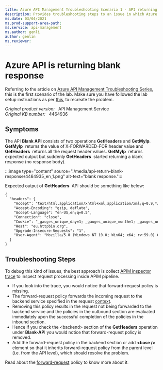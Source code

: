 ```yaml
---
title: Azure API Management Troubleshooting Scenario 1 - API returning blank response
description: Provides troubleshooting steps to an issue in which Azure API is returning blank response.
ms.date: 03/04/2021
ms.prod-support-area-path: 
ms.service: api-management
ms.author: genli
author: genlin
ms.reviewer: 
---
```

# Azure API is returning blank response

Referring to the article on [Azure API Management Troubleshooting Series](apim-troubleshooting-series.md), this is the first scenario of the lab. Make sure you have followed the lab setup instructions as per [this](https://github.com/prchanda/apimlab), to recreate the problem.

_Original product version:_ &nbsp; API Management Service  
_Original KB number:_ &nbsp; 4464936

## Symptoms

The API **Blank API** consists of two operations **GetHeaders** and **GetMyIp**. **GetMyIp**  returns the value of X-FORWARDED-FOR header value and **GetHeaders**  returns all the request header values. **GetMyIp**  returns expected output but suddenly **GetHeaders**  started returning a blank response (no response body).

:::image type="content" source="./media/api-return-blank-response/4464935_en_1.png" alt-text="blank response.":::

Expected output of **GetHeaders**  API should be something like below:

```html
{
  "headers": {
    "Accept": "text/html,application/xhtml+xml,application/xml;q=0.9,*/*;q=0.8", 
    "Accept-Encoding": "gzip, deflate", 
    "Accept-Language": "en-US,en;q=0.5", 
    "Connection": "close", 
    "Cookie": "_gauges_unique_day=1; _gauges_unique_month=1; _gauges_unique_year=1; _gauges_unique=1", 
    "Host": "eu.httpbin.org", 
    "Upgrade-Insecure-Requests": "1", 
    "User-Agent": "Mozilla/5.0 (Windows NT 10.0; Win64; x64; rv:59.0) Gecko/20100101 Firefox/59.0"
  }
}
```

## Troubleshooting Steps

To debug this kind of issues, the best approach is collect [APIM inspector trace](/azure/api-management/api-management-howto-api-inspector) to inspect request processing inside APIM pipeline.

- If you look into the trace, you would notice that forward-request policy is missing.
- The forward-request policy forwards the incoming request to the backend service specified in the request [context](/azure/api-management/api-management-policy-expressions#ContextVariables).
- Removing this policy results in the request not being forwarded to the backend service and the policies in the outbound section are evaluated immediately upon the successful completion of the policies in the inbound section.
- Hence if you check the \<backend> section of the **GetHeaders** operation under **Blank-API** you would notice that forward-request policy is removed.
- Add the forward-request policy in the backend section or add **\<base />** element so that it inherits forward-request policy from the parent level (i.e. from the API level), which should resolve the problem.

Read about the [forward-request](/azure/api-management/api-management-advanced-policies#ForwardRequest) policy to know more about it.

